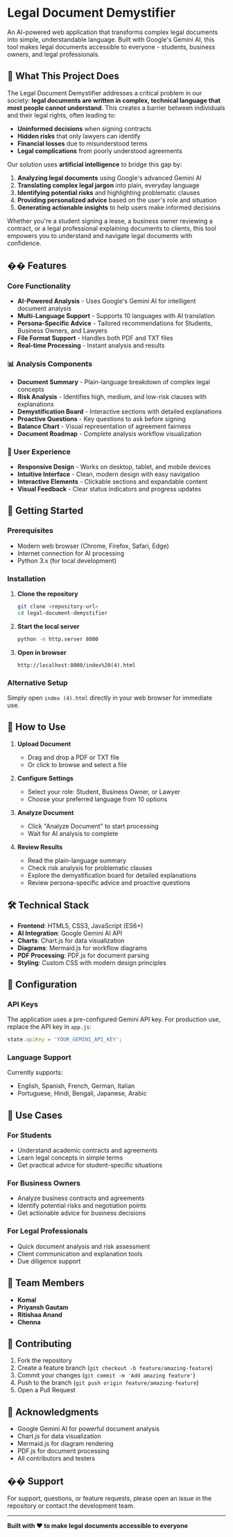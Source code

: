 # Legal Document Demystifier

An AI-powered web application that transforms complex legal documents into simple, understandable language. Built with Google's Gemini AI, this tool makes legal documents accessible to everyone - students, business owners, and legal professionals.

## 🎯 What This Project Does

The Legal Document Demystifier addresses a critical problem in our society: **legal documents are written in complex, technical language that most people cannot understand**. This creates a barrier between individuals and their legal rights, often leading to:

- **Uninformed decisions** when signing contracts
- **Hidden risks** that only lawyers can identify
- **Financial losses** due to misunderstood terms
- **Legal complications** from poorly understood agreements

Our solution uses **artificial intelligence** to bridge this gap by:

1. **Analyzing legal documents** using Google's advanced Gemini AI
2. **Translating complex legal jargon** into plain, everyday language
3. **Identifying potential risks** and highlighting problematic clauses
4. **Providing personalized advice** based on the user's role and situation
5. **Generating actionable insights** to help users make informed decisions

Whether you're a student signing a lease, a business owner reviewing a contract, or a legal professional explaining documents to clients, this tool empowers you to understand and navigate legal documents with confidence.

## �� Features

### Core Functionality
- **AI-Powered Analysis** - Uses Google's Gemini AI for intelligent document analysis
- **Multi-Language Support** - Supports 10 languages with AI translation
- **Persona-Specific Advice** - Tailored recommendations for Students, Business Owners, and Lawyers
- **File Format Support** - Handles both PDF and TXT files
- **Real-time Processing** - Instant analysis and results

### 📊 Analysis Components
- **Document Summary** - Plain-language breakdown of complex legal concepts
- **Risk Analysis** - Identifies high, medium, and low-risk clauses with explanations
- **Demystification Board** - Interactive sections with detailed explanations
- **Proactive Questions** - Key questions to ask before signing
- **Balance Chart** - Visual representation of agreement fairness
- **Document Roadmap** - Complete analysis workflow visualization

### 🎨 User Experience
- **Responsive Design** - Works on desktop, tablet, and mobile devices
- **Intuitive Interface** - Clean, modern design with easy navigation
- **Interactive Elements** - Clickable sections and expandable content
- **Visual Feedback** - Clear status indicators and progress updates

## 🚀 Getting Started

### Prerequisites
- Modern web browser (Chrome, Firefox, Safari, Edge)
- Internet connection for AI processing
- Python 3.x (for local development)

### Installation

1. **Clone the repository**
   ```bash
   git clone <repository-url>
   cd legal-document-demystifier
   ```

2. **Start the local server**
   ```bash
   python -m http.server 8000
   ```

3. **Open in browser**
   ```
   http://localhost:8000/index%20(4).html
   ```

### Alternative Setup
Simply open `index (4).html` directly in your web browser for immediate use.

## 📖 How to Use

1. **Upload Document**
   - Drag and drop a PDF or TXT file
   - Or click to browse and select a file

2. **Configure Settings**
   - Select your role: Student, Business Owner, or Lawyer
   - Choose your preferred language from 10 options

3. **Analyze Document**
   - Click "Analyze Document" to start processing
   - Wait for AI analysis to complete

4. **Review Results**
   - Read the plain-language summary
   - Check risk analysis for problematic clauses
   - Explore the demystification board for detailed explanations
   - Review persona-specific advice and proactive questions

## 🛠️ Technical Stack

- **Frontend**: HTML5, CSS3, JavaScript (ES6+)
- **AI Integration**: Google Gemini AI API
- **Charts**: Chart.js for data visualization
- **Diagrams**: Mermaid.js for workflow diagrams
- **PDF Processing**: PDF.js for document parsing
- **Styling**: Custom CSS with modern design principles


## 🔧 Configuration

### API Keys
The application uses a pre-configured Gemini API key. For production use, replace the API key in `app.js`:

```javascript
state.apiKey = 'YOUR_GEMINI_API_KEY';
```

### Language Support
Currently supports:
- English, Spanish, French, German, Italian
- Portuguese, Hindi, Bengali, Japanese, Arabic

## 🎯 Use Cases

### For Students
- Understand academic contracts and agreements
- Learn legal concepts in simple terms
- Get practical advice for student-specific situations

### For Business Owners
- Analyze business contracts and agreements
- Identify potential risks and negotiation points
- Get actionable advice for business decisions

### For Legal Professionals
- Quick document analysis and risk assessment
- Client communication and explanation tools
- Due diligence support

## 👥 Team Members

- **Komal**
- **Priyansh Gautam**
- **Ritishaa Anand**
- **Chenna**

## 🤝 Contributing

1. Fork the repository
2. Create a feature branch (`git checkout -b feature/amazing-feature`)
3. Commit your changes (`git commit -m 'Add amazing feature'`)
4. Push to the branch (`git push origin feature/amazing-feature`)
5. Open a Pull Request

## 🙏 Acknowledgments

- Google Gemini AI for powerful document analysis
- Chart.js for data visualization
- Mermaid.js for diagram rendering
- PDF.js for document processing
- All contributors and testers

## �� Support

For support, questions, or feature requests, please open an issue in the repository or contact the development team.

---

**Built with ❤️ to make legal documents accessible to everyone**



